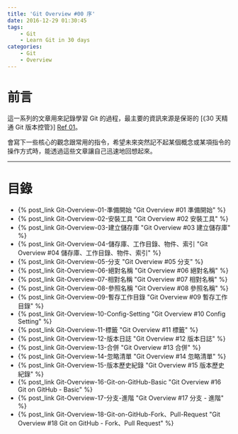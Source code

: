 ```yaml
---
title: 'Git Overview #00 序'
date: 2016-12-29 01:30:45
tags: 
    - Git
    - Learn Git in 30 days
categories: 
    - Git
    - Overview
---
```

# 前言

這一系列的文章用來記錄學習 Git 的過程，最主要的資訊來源是保哥的 [《30 天精通 Git 版本控管》] [Ref 01]。

會寫下一些核心的觀念跟常用的指令，希望未來突然記不起某個概念或某項指令的操作方式時，能透過這些文章讓自己迅速地回想起來。

[Ref 01]: https://github.com/doggy8088/Learn-Git-in-30-days

<!-- more -->

---

# 目錄

- {% post_link Git-Overview-01-準備開始 "Git Overview #01 準備開始" %}
- {% post_link Git-Overview-02-安裝工具 "Git Overview #02 安裝工具" %}
- {% post_link Git-Overview-03-建立儲存庫 "Git Overview #03 建立儲存庫" %}
- {% post_link Git-Overview-04-儲存庫、工作目錄、物件、索引 "Git Overview #04 儲存庫、工作目錄、物件、索引" %}
- {% post_link Git-Overview-05-分支 "Git Overview #05 分支" %}
- {% post_link Git-Overview-06-絕對名稱 "Git Overview #06 絕對名稱" %}
- {% post_link Git-Overview-07-相對名稱 "Git Overview #07 相對名稱" %}
- {% post_link Git-Overview-08-參照名稱 "Git Overview #08 參照名稱" %}
- {% post_link Git-Overview-09-暫存工作目錄 "Git Overview #09 暫存工作目錄" %}
- {% post_link Git-Overview-10-Config-Setting "Git Overview #10 Config Setting" %}
- {% post_link Git-Overview-11-標籤 "Git Overview #11 標籤" %}
- {% post_link Git-Overview-12-版本日誌 "Git Overview #12 版本日誌" %}
- {% post_link Git-Overview-13-合併 "Git Overview #13 合併" %}
- {% post_link Git-Overview-14-忽略清單 "Git Overview #14 忽略清單" %}
- {% post_link Git-Overview-15-版本歷史紀錄 "Git Overview #15 版本歷史紀錄" %}
- {% post_link Git-Overview-16-Git-on-GitHub-Basic "Git Overview #16 Git on GitHub - Basic" %}
- {% post_link Git-Overview-17-分支-進階 "Git Overview #17 分支 - 進階" %}
- {% post_link Git-Overview-18-Git-on-GitHub-Fork、Pull-Request "Git Overview #18 Git on GitHub - Fork、Pull Request" %}
